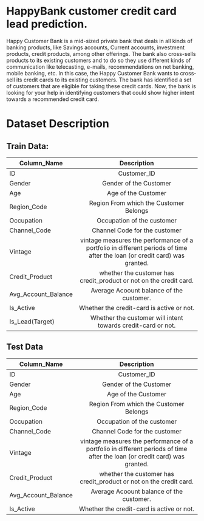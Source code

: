 # HappyBank customer credit card lead prediction.
Happy Customer Bank is a mid-sized private bank that deals in all kinds of banking products, like Savings accounts, Current accounts, investment products, credit products, among other offerings. The bank also cross-sells products to its existing customers and to do so they use different kinds of communication like telecasting, e-mails, recommendations on net banking, mobile banking, etc. In this case, the Happy Customer Bank wants to cross-sell its credit cards to its existing customers. The bank has identified a set of customers that are eligible for taking these credit cards. Now, the bank is looking for your help in identifying customers that could show higher intent towards a recommended credit card.

# Dataset Description
## Train Data:
| Column_Name   | Description | 
| ------------- |:-------------:| 
| ID            | Customer_ID | 
| Gender        | Gender of the Customer      |  
| Age           | Age of the Customer    | 
| Region_Code   | Region From which the Customer Belongs     |  
| Occupation    | Occupation of the customer    | 
|  Channel_Code | Channel Code for the customer                               |
|   Vintage            | vintage  measures the performance of a portfolio in different periods of time after the loan (or credit card) was granted.|
| Credit_Product       | whether the customer has credit_product or not on the credit card.|
| Avg_Account_Balance  |  Average Acoount balance of the customer.|
|Is_Active| Whether the credit-card is active or not.|
|Is_Lead(Target)| Whether the customer will intent towards credit-card or not.|

## Test Data
| Column_Name   | Description | 
| ------------- |:-------------:| 
| ID            | Customer_ID | 
| Gender        | Gender of the Customer      |  
| Age           | Age of the Customer    | 
| Region_Code   | Region From which the Customer Belongs     |  
| Occupation    | Occupation of the customer    | 
|  Channel_Code | Channel Code for the customer                               |
|   Vintage            | vintage  measures the performance of a portfolio in different periods of time after the loan (or credit card) was granted.|
| Credit_Product       | whether the customer has credit_product or not on the credit card.|
| Avg_Account_Balance  |  Average Acoount balance of the customer.|
|Is_Active| Whether the credit-card is active or not.|
